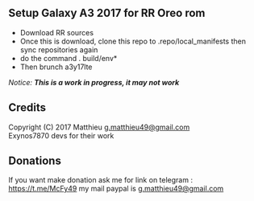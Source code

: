 ## Setup Galaxy A3 2017 for RR Oreo rom

* Download RR sources
* Once this is download, clone this repo to .repo/local_manifests then sync repositories again
* do the command . build/env*
* Then brunch a3y17lte

*Notice:* **_This is a work in progress, it may not work_**

## Credits

Copyright (C) 2017 Matthieu <g.matthieu49@gmail.com><br>
Exynos7870 devs for their work

## Donations

If you want make donation ask me for link on telegram :
https://t.me/McFy49
my mail paypal is g.matthieu49@gmail.com
